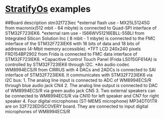 [StratifyOs](https://github.com/StratifyLabs/StratifyOS) examples
=====================

##Board description stm32f723iec
    *external flash use - MX25L51245G from macronix(512 mbit - 64 mbyte) is connected
    to Quad-SPI interface of STM32F723IEK6.
    *external ram use - IS66WV51216EBLL-55BLI from Integrated Silicon Solution Inc
    ( 8 mbit - 1 mbyte) is connected to the FMC interface of the STM32F723IEK6 with 16
    bits of data and 18 bits of addresses (4-Mbit memory accessible).
    *TFT LCD 240x240 pixels FRD154BP2902 from Frida is connected to FMC data interface
    of STM32F723IEK6.
    *Capacitive Control Touch Panel (Frida LS015GF614A) is controlled by STM32F723IEK6
    through I2C.
    *An audio codec WM8994ECS/R from CIRRUS with 4 DACs and 2ADCs is connected to SAI
    interface of STM32F723IEK6. It communicates with STM32F723IEK6 via I2C bus:
        1. The analog line input is connected to ADC of WM8994ECS/R through blue audio 
        jack CN4
        2. The analog line output is connected to DAC of WM8994ECS/R via green audio 
        jack CN5
        3. Two external speakers can be connected to WM8994ECS/R via CN10 for left 
        speaker and CN7 for right speaker
        4. Four digital microphones (ST-MEMS microphone) MP34DT01TR are on 32F723EDISCOVERY 
        board. They are connected to input digital microphones of WM8994ECS/R